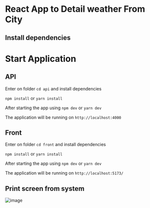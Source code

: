 # React App to Detail weather From City

## Install dependencies

# Start Application

## API

Enter on folder `cd api` and install dependencies

`npm install` or `yarn install`

After starting the app using `npm dev` or `yarn dev`

The application will be running on `http://localhost:4000`

## Front

Enter on folder `cd front` and install dependencies

`npm install` or `yarn install`

After starting the app using `npm dev` or `yarn dev`

The application will be running on `http://localhost:5173/`

## Print screen from system

![image](https://user-images.githubusercontent.com/19415984/236819720-abb0939d-9cab-42b9-92a4-61561dce5e77.png)
